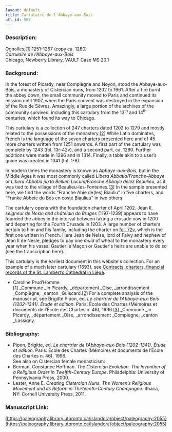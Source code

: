 ```yaml
---
layout: default
title: Cartulaire de l'Abbaye-aux-Bois
utl_id: 567
---
```


### Description:

Ognolles,<a id="_ftnref1">[[1]](#_ftn1)</a> 1251-1267 (copy ca. 1280)<br>
_Cartulaire de l’Abbaye-aux-Bois_<br>
Chicago, Newberry Library, VAULT Case MS 20.1

### Background:

In the forest of Picardy, near Compiègne and Noyon, stood the Abbaye-aux-Bois, a monastery of Cistercian nuns, from 1202 to 1661. After a fire burnt the abbey down, the small community moved to Paris and continued its mission until 1907, when the Paris convent was destroyed in the expansion of the Rue de Sèvres. Amazingly, a large portion of the archives of the community survived, including this cartulary from the 13<sup>th</sup> and 14<sup>th</sup> centuries, which found its way to Chicago.

This cartulary is a collection of 247 charters dated 1202 to 1279 and mostly related to the possessions of the monastery.<a id="_ftnref2">[[2]](#_ftn2)</a> While Latin dominates, French is the language of the seven charters presented here and of 45 more charters written from 1251 onwards. A first part of the cartulary was complete by 1243 (fol. 13r-42v), and a second part, ca. 1280. Further additions were made in 1296 and in 1314. Finally, a table akin to a user’s guide was created in 1341 (fol. 1-8).

In modern times the monastery is known as _Abbaye-aux-Bois_, but in the Middle Ages it was most commonly called _Libera Abbatia/Franche-Abbaye_ or _Libera Abbatia juxta Bellum Locum/Franche Abbaye delez Beaulieu_, as it was tied to the village of Beaulieu-les-Fontaines.<a id="_ftnref3">[[3]](#_ftn3)</a> In the sample presented here, we find the words “Franche Abie de(les) Biauliu” in five charters, and “Franke Abbeie du Bos en costé Biaulieu” in two others.

The cartulary opens with the foundation charter of April 1202. Jean II, _seigneur de Nesle _and_ châtelain de Bruges_ (1197-1239) appears to have founded the abbey in the interval between taking a crusade vow in 1200 and departing for the Fourth Crusade in 1203. A large number of charters pertain to him and his family, including the charter on [fol. 72v](https://paleography.library.utoronto.ca/islandora/object/paleography%3A2055#3f95e7a2-31d4-4f4a-8869-9a9579911843), which is the first one written in French. Here Jean de Nelse, lord of Falvy and nephew of Jean II de Nesle, pledges to pay one _muid_ of wheat to the monastery every year when his vassal Gautier le Maçon or Gautier's heirs are unable to do so (see the transcription here).

This cartulary is the earliest document in this website's collection. For an example of a much later cartulary (1693), see <a href="/islandora/object/paleography%3A1809#23f97e71-5de0-4ba9-a60d-238db9a77d0c">Contracts, charters, financial records of the St. Lambert’s Cathedral in Liège</a>.

- Caroline Prud’Homme<br>
<a id="_ftn1">[1]</a> _Commune _in Picardy, _département _Oise, _arrondissement _Compiègne, _canton _Guiscard.<a id="_ftn2">[[2]](#_ftnref2)</a> For a complete analysis of the manuscript, see Brigitte Pipon, ed. _Le chartrier de l’Abbaye-aux-Bois (1202-1341). Étude et édition_. Paris: École des Chartes (Mémoires et documents de l’École des Chartes n. 46), 1996.<a id="_ftn3">[[3]](#_ftnref3)</a> _Commune _in Picardy, _département _Oise, _arrondissement _Compiègne, _canton _Lassigny. 

### Bibliography:

- Pipon, Brigitte, ed. _Le chartrier de l’Abbaye-aux-Bois (1202-1341). Étude et édition_. Paris: École des Chartes (Mémoires et documents de l’École des Chartes n. 46), 1996.<br>
See also on Cistercian female monasticism:
- Berman, Constance Hoffman. _The Cistercian Evolution. The Invention of a Religious Order in Twelfth-Century Europe_. Philadelphia: University of Pennsylvania Press, 2000.
- Lester, Anne E. _Creating Cistercian Nuns. The Women’s Religious Movement and its Reform in Thirteenth-Century Champagne_. Ithaca, NY: Cornell University Press, 2011.

### Manuscript Link:

[https://paleography.library.utoronto.ca/islandora/object/paleography:2055](https://paleography.library.utoronto.ca/islandora/object/paleography:2055)
